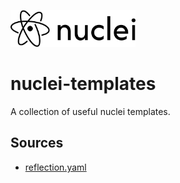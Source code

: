<p align="left">
  <img width="200" src="images/nuclei-logo.png">
</p>

# nuclei-templates

A collection of useful nuclei templates.

## Sources

- [reflection.yaml](https://github.com/schooldropout1337/nuclei-templates/blob/main/reflection.yaml)
